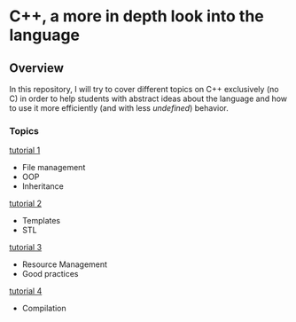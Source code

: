 # C++, a more in depth look into the language

## Overview
In this repository, I will try to cover different topics on C++ exclusively (no C) in order to help students with abstract ideas about the language and how to use it more efficiently (and with less *undefined*) behavior.

### Topics

[tutorial 1](./tutorial-1/tutorial1.html)
- File management
- OOP
- Inheritance

[tutorial 2](./tutorial-2/tutorial2.html)
- Templates
- STL

[tutorial 3](./tutorial-3/tutorial3.html)
- Resource Management
- Good practices

[tutorial 4](./tutorial-4/tutorial4.html)
- Compilation
